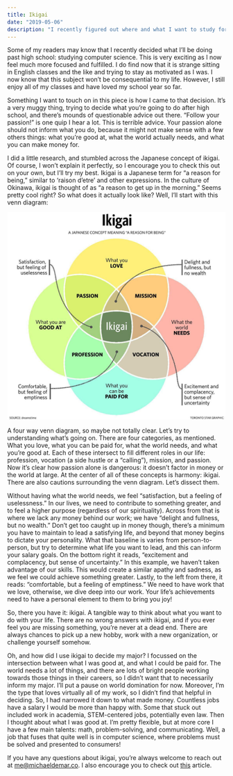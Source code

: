 ```yaml
---
title: Ikigai
date: "2019-05-06"
description: "I recently figured out where and what I want to study for the next for years. Here's how."
---
```


Some of my readers may know that I recently decided what I’ll be doing past high school: studying computer science. This is very exciting as I now feel much more focused and fulfilled. I do find now that it is strange sitting in English classes and the like and trying to stay as motivated as I was. I now know that this subject won’t be consequential to my life. However, I still enjoy all of my classes and have loved my school year so far.

Something I want to touch on in this piece is how I came to that decision. It’s a very muggy thing, trying to decide what you’re going to do after high school, and there’s mounds of questionable advice out there. “Follow your passion!” is one quip I hear a lot. This is terrible advice. Your passion alone should not inform what you do, because it might not make sense with a few others things: what you’re good at, what the world actually needs, and what you can make money for. 

I did a little research, and stumbled across the Japanese concept of ikigai. Of course, I won’t explain it perfectly, so I encourage you to check this out on your own, but I’ll try my best. Ikigai is a Japanese term for “a reason for being,” similar to ‘raison d’etre’ and other expressions. In the culture of Okinawa, ikigai is thought of as “a reason to get up in the morning.” Seems pretty cool right? So what does it actually look like? Well, I’ll start with this venn diagram:

![An image of the ikigai venn diagram](./ikigai.jpg "Ikigai")

A four way venn diagram, so maybe not totally clear. Let’s try to understanding what’s going on. There are four categories, as mentioned. What you love, what you can be paid for, what the world needs, and what you’re good at. Each of these intersect to fill different roles in our life: profession, vocation (a side hustle or a “calling”), mission, and passion. Now it’s clear how passion alone is dangerous: it doesn’t factor in money or the world at large. At the center of all of these concepts is harmony: ikigai. There are also cautions surrounding the venn diagram. Let’s dissect them.

Without having what the world needs, we feel “satisfaction, but a feeling of uselessness.” In our lives, we need to contribute to something greater, and to feel a higher purpose (regardless of our spirituality). Across from that is where we lack any money behind our work; we have “delight and fullness, but no wealth.” Don’t get too caught up in money though, there’s a minimum you have to maintain to lead a satisfying life, and beyond that money begins to dictate your personality. What that baseline is varies from person-to-person, but try to determine what life you want to lead, and this can inform your salary goals. On the bottom right it reads, “excitement and complacency, but sense of uncertainty.” In this example, we haven’t taken advantage of our skills. This would create a similar apathy and sadness, as we feel we could achieve something greater. Lastly, to the left from there, it reads: “comfortable, but a feeling of emptiness.” We need to have work that we love, otherwise, we dive deep into our work. Your life’s achievements need to have a personal element to them to bring you joy!

So, there you have it: ikigai. A tangible way to think about what you want to do with your life. There are no wrong answers with ikigai, and if you ever feel you are missing something, you’re never at a dead end. There are always chances to pick up a new hobby, work with a new organization, or challenge yourself somehow.

Oh, and how did I use ikigai to decide my major? I focussed on the intersection between what I was good at, and what I could be paid for. The world needs a lot of things, and there are lots of bright people working towards those things in their careers, so I didn’t want that to necessarily inform my major. I’ll put a pause on world domination for now. Moreover, I’m the type that loves virtually all of my work, so I didn’t find that helpful in deciding. So, I had narrowed it down to what made money. Countless jobs have a salary I would be more than happy with. Some that stuck out included work in academia, STEM-centered jobs, potentially even law. Then I thought about what I was good at. I’m pretty flexible, but at more core I have a few main talents: math, problem-solving, and communicating. Well, a job that fuses that quite well is in computer science, where problems must be solved and presented to consumers! 

If you have any questions about ikigai, you’re always welcome to reach out at me@michaeldemar.co. I also encourage you to check out [this](http://www.forastateofhappiness.com/ikigai-the-happiness-of-always-being-busy-in-japan/) article.

